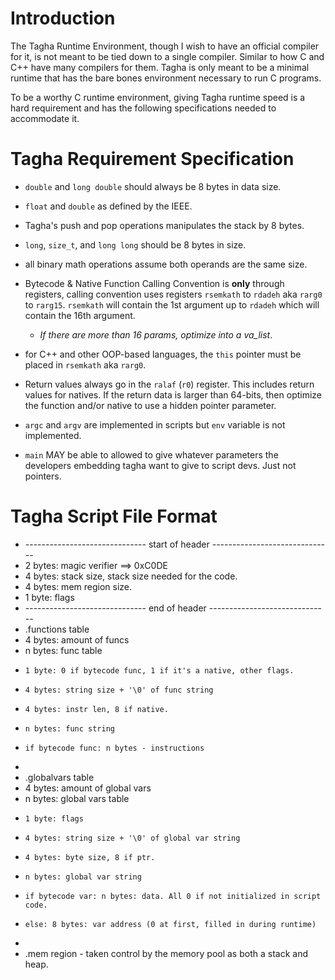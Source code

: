 # Introduction
The Tagha Runtime Environment, though I wish to have an official compiler for it, is not meant to be tied down to a single compiler. Similar to how C and C++ have many compilers for them. Tagha is only meant to be a minimal runtime that has the bare bones environment necessary to run C programs.

To be a worthy C runtime environment, giving Tagha runtime speed is a hard requirement and has the following specifications needed to accommodate it.

# Tagha Requirement Specification

* `double` and `long double` should always be 8 bytes in data size.

* `float` and `double` as defined by the IEEE.

* Tagha's push and pop operations manipulates the stack by 8 bytes.

* `long`, `size_t`, and `long long` should be 8 bytes in size.

* all binary math operations assume both operands are the same size.

* Bytecode & Native Function Calling Convention is **only** through registers, calling convention uses registers `rsemkath` to `rdadeh` aka `rarg0` to `rarg15`. `rsemkath` will contain the 1st argument up to `rdadeh` which will contain the 16th argument.
	* *If there are more than 16 params, optimize into a va_list*.

* for C++ and other OOP-based languages, the `this` pointer must be placed in `rsemkath` aka `rarg0`.

* Return values always go in the `ralaf` (`r0`) register. This includes return values for natives. If the return data is larger than 64-bits, then optimize the function and/or native to use a hidden pointer parameter.

* `argc` and `argv` are implemented in scripts but `env` variable is not implemented.

* `main` MAY be able to allowed to give whatever parameters the developers embedding tagha want to give to script devs. Just not pointers.


# Tagha Script File Format

 * ------------------------------ start of header ------------------------------
 * 2 bytes: magic verifier ==> 0xC0DE
 * 4 bytes: stack size, stack size needed for the code.
 * 4 bytes: mem region size.
 * 1 byte: flags
 * ------------------------------ end of header ------------------------------
 * .functions table
 * 4 bytes: amount of funcs
 * n bytes: func table
 *     1 byte: 0 if bytecode func, 1 if it's a native, other flags.
 *     4 bytes: string size + '\0' of func string
 *     4 bytes: instr len, 8 if native.
 *     n bytes: func string
 *     if bytecode func: n bytes - instructions
 * 
 * .globalvars table
 * 4 bytes: amount of global vars
 * n bytes: global vars table
 *     1 byte: flags
 *     4 bytes: string size + '\0' of global var string
 *     4 bytes: byte size, 8 if ptr.
 *     n bytes: global var string
 *     if bytecode var: n bytes: data. All 0 if not initialized in script code.
 *     else: 8 bytes: var address (0 at first, filled in during runtime)
 * 
 * .mem region - taken control by the memory pool as both a stack and heap.
